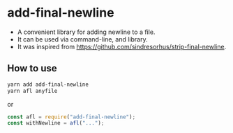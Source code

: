 # add-final-newline

- A convenient library for adding newline to a file.
- It can be used via command-line, and library.
- It was inspired from https://github.com/sindresorhus/strip-final-newline.

## How to use

```sh
yarn add add-final-newline
yarn afl anyfile
```

or

```js
const afl = require("add-final-newline");
const withNewline = afl("...");
```

